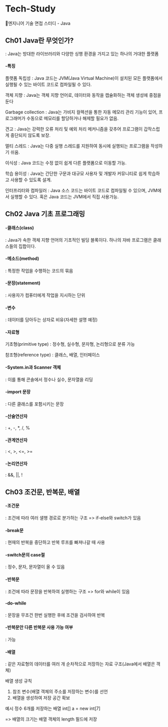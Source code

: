 # Tech-Study
📂엔지니어 기술 면접 스터디 - Java

## Ch01 Java란 무엇인가?
: Java는 방대한 라이브러리와 다양한 싱행 환경을 가지고 있는 하나의 거대한 플랫폼
#### -특징
  
플랫폼 독립성
: Java 코드는 JVM(Java Virtual Machine)이 설치된 모든 플랫폼에서 실행될 수 있는 바이트 코드로 컴파일될 수 있다.

객체 지향
: Java는 객체 지향 언어로, 데이터와 동작을 캡슐화하는 객체 생성에 중점을 둔다

Garbage collection
: Java는 가비지 컬렉션을 통한 자동 메모리 관리 기능이 있어, 프로그래머가 수동으로 메모리를 할당하거나 해제할 필요가 없음.

견고
: Java는 강력한 오류 처리 및 예외 처리 메커니즘을 갖추어 프로그램이 갑작스럽게 중단되지 않도록 보장.

멀티 스레드
: Java는 다중 실행 스레드를 지원하여 동시에 실행되는 프로그램을 작성하기 쉬움.

이식성
: Java 코드는 수정 없이 쉽게 다른 플랫폼으로 이동할 가능.

학습 용이성
: Java는 간단한 구문과 대규모 사용자 및 개발자 커뮤니티로 쉽게 학습하고 사용할 수 있도록 설계.

인터프리터와 컴파일러
: Java 소스 코드는 바이트 코드로 컴파일될 수 있으며, JVM에서 실행할 수 있다. 혹은 Java 코드는 JVM에서 직접 사용가능.

## Ch02 Java 기초 프로그래밍

#### -클래스(class)
: Java가 속한 객체 지향 언어의 기초적인 빌딩 블록이다. 하나의 자바 프로그램은 클래스들의 집합이다.

#### -메소드(method)
: 특정한 작업을 수행하는 코드의 묶음

#### -문장(statement)
: 사용자가 컴퓨터에게 작업을 지시하는 단위

#### -변수
: 데이터를 담아두는 상자로 비유(자세한 설명 예정)

#### -자료형
기초형(primitive type)
: 정수형, 실수형, 문자형, 논리형으로 분류 가능

참조형(reference type)
: 클래스, 배열, 인터페이스

#### -System.in과 Scanner 객체
: 이를 통해 콘솔에서 정수나 실수, 문자열을 리딩

#### -import 문장
: 다른 클래스를 포함시키는 문장

#### -산술연산자
: +, -, *, /, %

#### -관계연산자
: <, >, <=, >=

#### -논리연산자
: &&, ||, !

## Ch03 조건문, 반복문, 배열

#### -조건문
: 조건에 따라 여러 샐행 경로로 분가하는 구조 => if-else와 switch가 있음

#### -break문
: 현재의 반복을 중단하고 반복 루프를 빠져나갈 때 사용

#### -switch문의 case절
: 정수, 문자, 문자열이 올 수 있음

#### -반복문
: 조건에 따라 문장을 반복하여 실행하는 구조 => for와 while이 있음

#### -do-while
: 문장을 무조건 한번 실행한 후에 조건을 검사하여 반복

#### -반복문안 다른 반복문 사용 가능 여부
: 가능

#### -배열
: 같은 자료형의 데이터를 여러 개 순차적으로 저장하는 자료 구조(Java에서 배열은 객체)
 
 배열 생성 규칙
 1. 참조 변수(배열 객체의 주소를 저장하는 변수)를 선언
 2. 배열을 생성하여 저장 공간 확보

예시
정수 6개를 저장하는 배열 int[] a = new int[7]

=> 배열의 크기는 배열 객체의 length 필드에 저장
